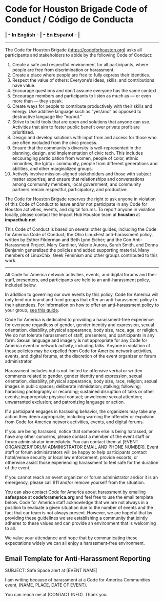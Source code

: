 # Code for Houston Brigade Code of Conduct / Código de Conducta

### | - [In English](https://github.com/codeforhoustonorg/codeofconduct/blob/master/english.md) - | - [En Español](https://github.com/codeforhoustonorg/codeofconduct/blob/master/español.md) - |

----

The Code for Houston Brigade (https://codeforhouston.org) asks all participants and stakeholders to abide by the following Code of Conduct:

1. Create a safe and respectful environment for all participants, where people are free from discrimination or harassment.
2. Create a place where people are free to fully express their identities.
3. Respect the value of others: Everyone’s ideas, skills, and contributions have value.
4. Encourage questions and don’t assume everyone has the same context.
5. Encourage members and participants to listen as much as — or even more than — they speak.
6. Create ways for people to contribute productively with their skills and energy. Use additive language such as “yes/and” as opposed to destructive language like “no/but.”
7. Strive to build tools that are open and solutions that anyone can use. Activities that aim to foster public benefit over private profit are prioritized.
8. Design and develop solutions with input from and access for those who are often excluded from the civic process.
9. Ensure that the community's diversity is well-represented in the planning, design, and implementation of civic tech. This includes encouraging participation from women, people of color, ethnic minorities, the lgbtq+ community, people from different generations and abilities, and other marginalized groups.
10. Actively involve mission-aligned stakeholders and those with subject matter expertise; and ensure that relationships and conversations among community members, local government, and community partners remain respectful, participatory, and productive.

The Code for Houston Brigade reserves the right to ask anyone in violation of this Code of Conduct to leave and/or not participate in any Code for Houston activities, events, and digital forums. To report anyone in violation locally, please contact the Impact Hub Houston team at **houston** at **impacthub.net**

This Code of Conduct is based on several other guides, including the Code for America Code of Conduct; the Ohio LinuxFest anti-harassment policy, written by Esther Filderman and Beth Lynn Eicher; and the Con Anti-Harassment Project. Mary Gardiner, Valerie Aurora, Sarah Smith, and Donna Benjamin generalized the policies and added supporting material. Many members of LinuxChix, Geek Feminism and other groups contributed to this work.

----

All Code for America network activities, events, and digital forums and their staff, presenters, and participants are held to an anti-harassment policy, included below.

In addition to governing our own events by this policy, Code for America will only lend our brand and fund groups that offer an anti-harassment policy to their attendees. For information on how to offer an anti-harassment policy to your group, <a href="https://docs.google.com/a/codeforamerica.org/document/d/1Zg2FDt7awgfCmdcbzMwKHMb1A7KDOhs_z7ibCb3TLLQ/edit">see this guide</a>.

Code for America is dedicated to providing a harassment-free experience for everyone regardless of gender, gender identity and expression, sexual orientation, disability, physical appearance, body size, race, age, or religion. We do not tolerate harassment of staff, presenters, and participants in any form. Sexual language and imagery is not appropriate for any Code for America event or network activity, including talks. Anyone in violation of these policies may be expelled from Code for America network activities, events, and digital forums, at the discretion of the event organizer or forum administrator.

Harassment includes but is not limited to: offensive verbal or written comments related to gender, gender identity and expression, sexual orientation, disability, physical appearance, body size, race, religion; sexual images in public spaces; deliberate intimidation; stalking; following; harassing photography or recording; sustained disruption of talks or other events; inappropriate physical contact; unwelcome sexual attention; unwarranted exclusion; and patronizing language or action.

If a participant engages in harassing behavior, the organizers may take any action they deem appropriate, including warning the offender or expulsion from Code for America network activities, events, and digital forums.

If you are being harassed, notice that someone else is being harassed, or have any other concerns, please contact a member of the event staff or forum administrator immediately. You can contact them at [EVENT ORGANIZER/FORUM ADMINISTRATOR EMAIL AND PHONE NUMBER]. Event staff or forum administrators will be happy to help participants contact hotel/venue security or local law enforcement, provide escorts, or otherwise assist those experiencing harassment to feel safe for the duration of the event.

If you cannot reach an event organizer or forum administrator and/or it is an emergency, please call 911 and/or remove yourself from the situation.

You can also contact Code for America about harassment by emailing **safespace** at **codeforamerica.org** and feel free to use the email template below. Code for America staff acknowledge that we are not always in a position to evaluate a given situation due to the number of events and the fact that our team is not always present. However, we are hopeful that by providing these guidelines we are establishing a community that jointly adheres to these values and can provide an environment that is welcoming to all.

We value your attendance and hope that by communicating these expectations widely we can all enjoy a harassment-free environment.

## Email Template for Anti-Harassment Reporting

SUBJECT: Safe Space alert at [EVENT NAME]

I am writing because of harassment at a Code for America Communities event, (NAME, PLACE, DATE OF EVENT).

You can reach me at (CONTACT INFO). Thank you.

